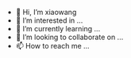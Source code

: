 - 👋 Hi, I’m xiaowang
- 👀 I’m interested in ...
- 🌱 I’m currently learning ...
- 💞️ I’m looking to collaborate on ...
- 📫 How to reach me ...

<!---
wangtaowen/wangtaowen is a ✨ special ✨ repository because its `README.md` (this file) appears on your GitHub profile.
You can click the Preview link to take a look at your changes.
--->
